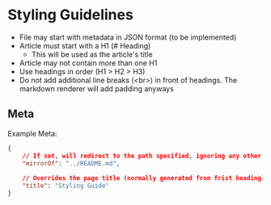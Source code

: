 # Styling Guidelines
- File may start with metadata in JSON format (to be implemented)
- Article must start with a H1 (# Heading)
    - This will be used as the article's title
- Article may not contain more than one H1
- Use headings in order (H1 > H2 > H3)
- Do not add additional line breaks (\<br>) in front of headings. The markdown renderer will add padding anyways

## Meta
Example Meta:
```json
{
    // If set, will redirect to the path specified, ignoring any other content and meta in this file
    "mirrorOf": "../README.md", 
    
    // Overrides the page title (normally generated from frist heading) 
    "title": "Styling Guide"    
}
```